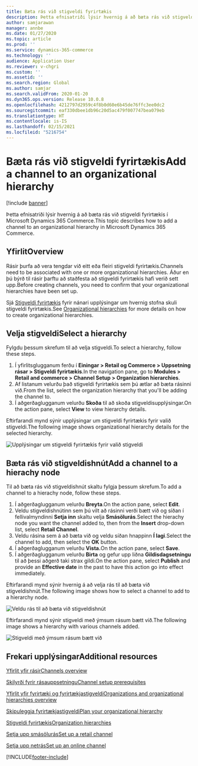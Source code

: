 ```yaml
---
title: Bæta rás við stigveldi fyrirtækis
description: Þetta efnisatriði lýsir hvernig á að bæta rás við stigveldi fyrirtækis í Microsoft Dynamics 365 Commerce.
author: samjarawan
manager: annbe
ms.date: 01/27/2020
ms.topic: article
ms.prod: ''
ms.service: dynamics-365-commerce
ms.technology: ''
audience: Application User
ms.reviewer: v-chgri
ms.custom: ''
ms.assetid: ''
ms.search.region: Global
ms.author: samjar
ms.search.validFrom: 2020-01-20
ms.dyn365.ops.version: Release 10.0.8
ms.openlocfilehash: 4212797d2959c4f8b0d60e6b45de76ffc3ee0dc2
ms.sourcegitcommit: eaf330dbee1db96c20d5ac479f007747bea079eb
ms.translationtype: HT
ms.contentlocale: is-IS
ms.lasthandoff: 02/15/2021
ms.locfileid: "5216754"
---
```

# <a name="add-a-channel-to-an-organizational-hierarchy"></a><span data-ttu-id="42261-103">Bæta rás við stigveldi fyrirtækis</span><span class="sxs-lookup"><span data-stu-id="42261-103">Add a channel to an organizational hierarchy</span></span>


[!include [banner](includes/banner.md)]

<span data-ttu-id="42261-104">Þetta efnisatriði lýsir hvernig á að bæta rás við stigveldi fyrirtækis í Microsoft Dynamics 365 Commerce.</span><span class="sxs-lookup"><span data-stu-id="42261-104">This topic describes how to add a channel to an organizational hierarchy in Microsoft Dynamics 365 Commerce.</span></span>

## <a name="overview"></a><span data-ttu-id="42261-105">Yfirlit</span><span class="sxs-lookup"><span data-stu-id="42261-105">Overview</span></span>

<span data-ttu-id="42261-106">Rásir þurfa að vera tengdar við eitt eða fleiri stigveldi fyrirtækis.</span><span class="sxs-lookup"><span data-stu-id="42261-106">Channels need to be associated with one or more organizational hierarchies.</span></span> <span data-ttu-id="42261-107">Áður en þú býrð til rásir þarftu að staðfesta að stigveldi fyrirtækis hafi verið sett upp.</span><span class="sxs-lookup"><span data-stu-id="42261-107">Before creating channels, you need to confirm that your organizational hierarchies have been set up.</span></span>  

<span data-ttu-id="42261-108">Sjá [Stigveldi fyrirtækis](channels-org-hierarchies.md) fyrir nánari upplýsingar um hvernig stofna skuli stigveldi fyrirtækis.</span><span class="sxs-lookup"><span data-stu-id="42261-108">See [Organizational hierarchies](channels-org-hierarchies.md) for more details on how to create organizational hierarchies.</span></span>

## <a name="select-a-hierarchy"></a><span data-ttu-id="42261-109">Velja stigveldi</span><span class="sxs-lookup"><span data-stu-id="42261-109">Select a hierarchy</span></span>

<span data-ttu-id="42261-110">Fylgdu þessum skrefum til að velja stigveldi.</span><span class="sxs-lookup"><span data-stu-id="42261-110">To select a hierarchy, follow these steps.</span></span>

1. <span data-ttu-id="42261-111">Í yfirlitsglugganum ferðu í **Einingar \> Retail og Commerce \> Uppsetning rásar \> Stigveldi fyrirtækis**.</span><span class="sxs-lookup"><span data-stu-id="42261-111">In the navigation pane, go to **Modules \> Retail and commerce \> Channel Setup \> Organization hierarchies**.</span></span>
1. <span data-ttu-id="42261-112">Af listanum velurðu það stigveldi fyrirtækis sem þú ætlar að bæta rásinni við.</span><span class="sxs-lookup"><span data-stu-id="42261-112">From the list, select the organization hierarchy that you'll be adding the channel to.</span></span>
1. <span data-ttu-id="42261-113">Í aðgerðaglugganum velurðu **Skoða** til að skoða stigveldisupplýsingar.</span><span class="sxs-lookup"><span data-stu-id="42261-113">On the action pane, select **View** to view hierarchy details.</span></span>

<span data-ttu-id="42261-114">Eftirfarandi mynd sýnir upplýsingar um stigveldi fyrirtækis fyrir valið stigveldi.</span><span class="sxs-lookup"><span data-stu-id="42261-114">The following image shows organizational hierarchy details for the selected hierarchy.</span></span>

![Upplýsingar um stigveldi fyrirtækis fyrir valið stigveldi](media/channel-add-to-org-hierarchy-1.png)

## <a name="add-a-channel-to-a-hierachy-node"></a><span data-ttu-id="42261-116">Bæta rás við stigveldishnút</span><span class="sxs-lookup"><span data-stu-id="42261-116">Add a channel to a hierachy node</span></span>

<span data-ttu-id="42261-117">Til að bæta rás við stigveldishnút skaltu fylgja þessum skrefum.</span><span class="sxs-lookup"><span data-stu-id="42261-117">To add a channel to a hierachy node, follow these steps.</span></span>

1. <span data-ttu-id="42261-118">Í aðgerðaglugganum velurðu **Breyta**.</span><span class="sxs-lookup"><span data-stu-id="42261-118">On the action pane, select **Edit**.</span></span>
1. <span data-ttu-id="42261-119">Veldu stigveldishnútinn sem þú vilt að rásinni verði bætt við og síðan í fellivalmyndinni **Setja inn** skaltu velja **Smásölurás**.</span><span class="sxs-lookup"><span data-stu-id="42261-119">Select the hierachy node you want the channel added to, then from the **Insert** drop-down list, select **Retail Channel**.</span></span> 
1. <span data-ttu-id="42261-120">Veldu rásina sem á að bæta við og veldu síðan hnappinn **Í lagi**.</span><span class="sxs-lookup"><span data-stu-id="42261-120">Select the channel to add, then select the **OK** button.</span></span>
1. <span data-ttu-id="42261-121">Í aðgerðaglugganum velurðu **Vista.**</span><span class="sxs-lookup"><span data-stu-id="42261-121">On the action pane, select **Save**.</span></span>
1. <span data-ttu-id="42261-122">Í aðgerðaglugganum velurðu **Birta** og gefur upp liðna **Gildisdagsetningu** til að þessi aðgerð taki strax gildi.</span><span class="sxs-lookup"><span data-stu-id="42261-122">On the action pane, select **Publish** and provide an **Effective date** in the past to have this action go into effect immediately.</span></span>

<span data-ttu-id="42261-123">Eftirfarandi mynd sýnir hvernig á að velja rás til að bæta við stigveldishnút.</span><span class="sxs-lookup"><span data-stu-id="42261-123">The following image shows how to select a channel to add to a hierarchy node.</span></span>

![Veldu rás til að bæta við stigveldishnút](media/channel-add-to-org-hierarchy-2.png)

<span data-ttu-id="42261-125">Eftirfarandi mynd sýnir stigveldi með ýmsum rásum bætt við.</span><span class="sxs-lookup"><span data-stu-id="42261-125">The following image shows a hierarchy with various channels added.</span></span>

![Stigveldi með ýmsum rásum bætt við](media/channel-add-to-org-hierarchy-3.png)

## <a name="additional-resources"></a><span data-ttu-id="42261-127">Frekari upplýsingar</span><span class="sxs-lookup"><span data-stu-id="42261-127">Additional resources</span></span>

[<span data-ttu-id="42261-128">Yfirlit yfir rásir</span><span class="sxs-lookup"><span data-stu-id="42261-128">Channels overview</span></span>](channels-overview.md)

[<span data-ttu-id="42261-129">Skilyrði fyrir rásauppsetningu</span><span class="sxs-lookup"><span data-stu-id="42261-129">Channel setup prerequisites</span></span>](channels-prerequisites.md)

[<span data-ttu-id="42261-130">Yfirlit yfir fyrirtæki og fyrirtækjastigveldi</span><span class="sxs-lookup"><span data-stu-id="42261-130">Organizations and organizational hierarchies overview</span></span>](../fin-ops-core/fin-ops/organization-administration/organizations-organizational-hierarchies.md?toc=/dynamics365/commerce/toc.json)

[<span data-ttu-id="42261-131">Skipuleggja fyrirtækjastigveldi</span><span class="sxs-lookup"><span data-stu-id="42261-131">Plan your organizational hierarchy</span></span>](../fin-ops-core/fin-ops/organization-administration/plan-organizational-hierarchy.md?toc=/dynamics365/commerce/toc.json)

[<span data-ttu-id="42261-132">Stigveldi fyrirtækis</span><span class="sxs-lookup"><span data-stu-id="42261-132">Organization hierarchies</span></span>](channels-org-hierarchies.md)

[<span data-ttu-id="42261-133">Setja upp smásölurás</span><span class="sxs-lookup"><span data-stu-id="42261-133">Set up a retail channel</span></span>](channel-setup-retail.md)
    
[<span data-ttu-id="42261-134">Setja upp netrás</span><span class="sxs-lookup"><span data-stu-id="42261-134">Set up an online channel</span></span>](channel-setup-online.md)


[!INCLUDE[footer-include](../includes/footer-banner.md)]